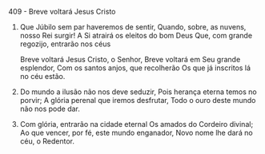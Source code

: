 409 - Breve voltará Jesus Cristo

1. Que Júbilo sem par haveremos de sentir,
   Quando, sobre, as nuvens, nosso Rei surgir!
   A Si atrairá os eleitos do bom Deus
   Que, com grande regozijo, entrarão nos céus

   Breve voltará Jesus Cristo, o Senhor,
   Breve voltará em Seu grande esplendor,
   Com os santos anjos, que recolherão
   Os que já inscritos lá no céu estão.

2. Do mundo a ilusão não nos deve seduzir,
   Pois herança eterna temos no porvir;
   A glória perenal que iremos desfrutar,
   Todo o ouro deste mundo não nos pode dar.

3. Com glória, entrarão na cidade eternal
   Os amados do Cordeiro divinal;
   Ao que vencer, por fé, este mundo enganador,
   Novo nome lhe dará no céu, o Redentor.
